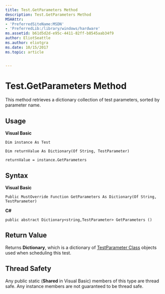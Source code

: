 ```yaml
---
title: Test.GetParameters Method
description: Test.GetParameters Method
MSHAttr:
- 'PreferredSiteName:MSDN'
- 'PreferredLib:/library/windows/hardware'
ms.assetid: b61d5d2d-e95c-4411-82ff-b8545aab34f9
author: EliotSeattle
ms.author: eliotgra
ms.date: 10/15/2017
ms.topic: article


---
```


# Test.GetParameters Method


This method retrieves a dictionary collection of test parameters, sorted by parameter name.

## <span id="Usage"></span><span id="usage"></span><span id="USAGE"></span>Usage


**Visual Basic**

`Dim instance As Test`

`Dim returnValue As Dictionary(Of String, TestParameter)`

`returnValue = instance.GetParameters`

## <span id="Syntax"></span><span id="syntax"></span><span id="SYNTAX"></span>Syntax


**Visual Basic**

`Public MustOverride Function GetParameters As Dictionary(Of String, TestParameter)`

**C#**

`public abstract Dictionary<string,TestParameter> GetParameters ()`

## <span id="Return_Value"></span><span id="return_value"></span><span id="RETURN_VALUE"></span>Return Value


Returns **Dictionary**, which is a dictionary of [TestParameter Class](testparameter-class.md) objects used when scheduling this test.

## <span id="Thread_Safety"></span><span id="thread_safety"></span><span id="THREAD_SAFETY"></span>Thread Safety


Any public static (**Shared** in Visual Basic) members of this type are thread safe. Any instance members are not guaranteed to be thread safe.

 

 






